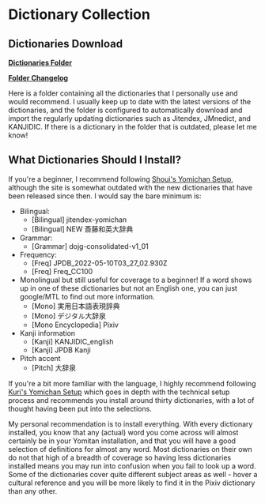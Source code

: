 # Dictionary Collection

## Dictionaries Download

**[Dictionaries Folder](https://drive.google.com/drive/folders/1LXMIOoaWASIntlx1w08njNU005lS5lez)**

**[Folder Changelog](dict-changelog.md)**

Here is a folder containing all the dictionaries that I personally use and would recommend. I usually keep up to date with the latest versions of the dictionaries, and the folder is configured to automatically download and import the regularly updating dictionaries such as Jitendex, JMnedict, and KANJIDIC. If there is a dictionary in the folder that is outdated, please let me know!

## What Dictionaries Should I Install?

If you're a beginner, I recommend following [Shoui's Yomichan Setup](https://learnjapanese.moe/yomichan/), although the site is somewhat outdated with the new dictionaries that have been released since then. I would say the bare minimum is:

- Bilingual:
  - [Bilingual] jitendex-yomichan
  - [Bilingual] NEW 斎藤和英大辞典
- Grammar:
  - [Grammar] dojg-consolidated-v1_01
- Frequency:
  - [Freq] JPDB_2022-05-10T03_27_02.930Z
  - [Freq] Freq_CC100
- Monolingual but still useful for coverage to a beginner! If a word shows up in one of these dictionaries but not an English one, you can just google/MTL to find out more information.
  - [Mono] 実用日本語表現辞典
  - [Mono] デジタル大辞泉
  - [Mono Encyclopedia] Pixiv
- Kanji information
  - [Kanji] KANJIDIC_english
  - [Kanji] JPDB Kanji
- Pitch accent
  - [Pitch] 大辞泉

If you're a bit more familiar with the language, I highly recommend following [Kuri's Yomichan Setup](https://donkuri.github.io/learn-japanese/setup/#adding-dictionaries) which goes in depth with the technical setup process and recommends you install around thirty dictionaries, with a lot of thought having been put into the selections.

My personal recommendation is to install everything. With every dictionary installed, you know that any (actual) word you come across will almost certainly be in your Yomitan installation, and that you will have a good selection of definitions for almost any word. Most dictionaries on their own do not that high of a breadth of coverage so having less dictionaries installed means you may run into confusion when you fail to look up a word. Some of the dictionaries cover quite different subject areas as well - hover a cultural reference and you will be more likely to find it in the Pixiv dictionary than any other.
